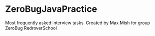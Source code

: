 # ZeroBugJavaPractice
Most frequently asked interview tasks.
Created by Max Mish for group ZeroBug RedroverSchool
